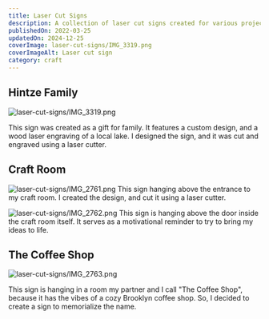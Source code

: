```yaml
---
title: Laser Cut Signs
description: A collection of laser cut signs created for various projects.
publishedOn: 2022-03-25
updatedOn: 2024-12-25
coverImage: laser-cut-signs/IMG_3319.png
coverImageAlt: Laser cut sign
category: craft
---
```


## Hintze Family

![laser-cut-signs/IMG_3319.png](laser-cut-signs/IMG_3319.png)

This sign was created as a gift for family. It features a custom design, and a wood laser engraving of a local lake.
I designed the sign, and it was cut and engraved using a laser cutter.


## Craft Room

![laser-cut-signs/IMG_2761.png](laser-cut-signs/IMG_2761.png)
This sign hanging above the entrance to my craft room. I created the design, and cut it using a laser cutter.

![laser-cut-signs/IMG_2762.png](laser-cut-signs/IMG_2762.png)
This sign is hanging above the door inside the craft room itself.
It serves as a motivational reminder to try to bring my ideas to life.


## The Coffee Shop

![laser-cut-signs/IMG_2763.png](laser-cut-signs/IMG_2763.png)

This sign is hanging in a room my partner and I call "The Coffee Shop",
because it has the vibes of a cozy Brooklyn coffee shop. So, I decided to create a sign to memorialize the name.
